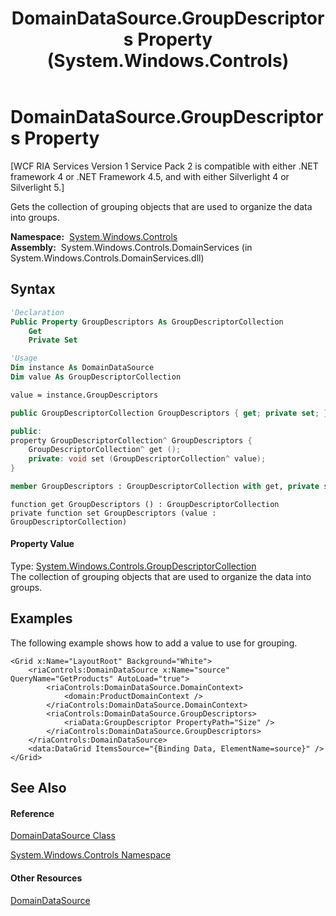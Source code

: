 ﻿---
title: DomainDataSource.GroupDescriptors Property  (System.Windows.Controls)
TOCTitle: GroupDescriptors Property
ms:assetid: P:System.Windows.Controls.DomainDataSource.GroupDescriptors
ms:mtpsurl: https://msdn.microsoft.com/en-us/library/system.windows.controls.domaindatasource.groupdescriptors(v=VS.91)
ms:contentKeyID: 27196082
ms.date: 01/27/2012
mtps_version: v=VS.91
f1_keywords:
- System.Windows.Controls.DomainDataSource.GroupDescriptors
- System.Windows.Controls.DomainDataSource.get_GroupDescriptors
- System.Windows.Controls.DomainDataSource.set_GroupDescriptors
dev_langs:
- CSharp
- JScript
- VB
- XAML
- FSharp
- c++
api_location:
- System.Windows.Controls.DomainServices.dll
api_name:
- System.Windows.Controls.DomainDataSource.get_GroupDescriptors
- System.Windows.Controls.DomainDataSource.GroupDescriptors
- System.Windows.Controls.DomainDataSource.set_GroupDescriptors
api_type:
- Managed
topic_type:
- apiref
- kbSyntax
product_family_name: VS
ROBOTS: INDEX,FOLLOW
---

# DomainDataSource.GroupDescriptors Property

\[WCF RIA Services Version 1 Service Pack 2 is compatible with either .NET framework 4 or .NET Framework 4.5, and with either Silverlight 4 or Silverlight 5.\]

Gets the collection of grouping objects that are used to organize the data into groups.

**Namespace:**  [System.Windows.Controls](ms590941\(v=vs.91\).md)  
**Assembly:**  System.Windows.Controls.DomainServices (in System.Windows.Controls.DomainServices.dll)

## Syntax

``` vb
'Declaration
Public Property GroupDescriptors As GroupDescriptorCollection
    Get
    Private Set
```

``` vb
'Usage
Dim instance As DomainDataSource
Dim value As GroupDescriptorCollection

value = instance.GroupDescriptors
```

``` csharp
public GroupDescriptorCollection GroupDescriptors { get; private set; }
```

``` c++
public:
property GroupDescriptorCollection^ GroupDescriptors {
    GroupDescriptorCollection^ get ();
    private: void set (GroupDescriptorCollection^ value);
}
```

``` fsharp
member GroupDescriptors : GroupDescriptorCollection with get, private set
```

``` jscript
function get GroupDescriptors () : GroupDescriptorCollection
private function set GroupDescriptors (value : GroupDescriptorCollection)
```

#### Property Value

Type: [System.Windows.Controls.GroupDescriptorCollection](ff422615\(v=vs.91\).md)  
The collection of grouping objects that are used to organize the data into groups.  

## Examples

The following example shows how to add a value to use for grouping.

``` xaml
<Grid x:Name="LayoutRoot" Background="White">  
    <riaControls:DomainDataSource x:Name="source" QueryName="GetProducts" AutoLoad="true">
        <riaControls:DomainDataSource.DomainContext>
            <domain:ProductDomainContext />
        </riaControls:DomainDataSource.DomainContext>   
        <riaControls:DomainDataSource.GroupDescriptors>
            <riaData:GroupDescriptor PropertyPath="Size" />
        </riaControls:DomainDataSource.GroupDescriptors>
    </riaControls:DomainDataSource>
    <data:DataGrid ItemsSource="{Binding Data, ElementName=source}" />
</Grid>
```

## See Also

#### Reference

[DomainDataSource Class](ee732901\(v=vs.91\).md)

[System.Windows.Controls Namespace](ms590941\(v=vs.91\).md)

#### Other Resources

[DomainDataSource](ee707363\(v=vs.91\).md)

